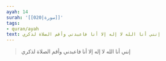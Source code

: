 ```yaml
---
ayah: 14
surah: '[[020|سورة]]'
tags:
- quran/ayah
text: إنني أنا الله لا إله إلا أنا فاعبدني وأقم الصلاة لذكري
---
```

> إنني أنا الله لا إله إلا أنا فاعبدني وأقم الصلاة لذكري
